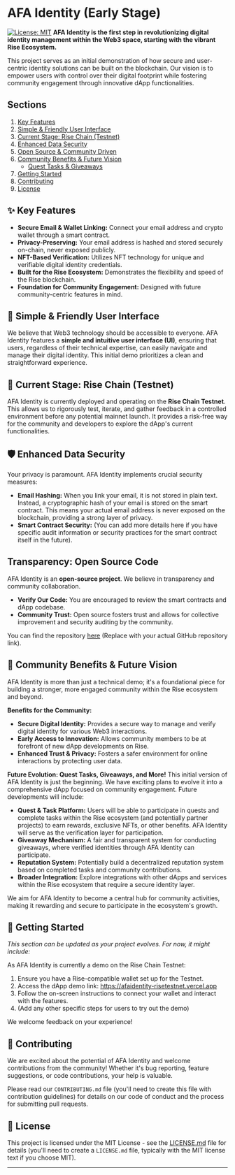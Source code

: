 # AFA Identity (Early Stage)

[![License: MIT](https://img.shields.io/badge/License-MIT-yellow.svg)](https://opensource.org/licenses/MIT) **AFA Identity is the first step in revolutionizing digital identity management within the Web3 space, starting with the vibrant Rise Ecosystem.**

This project serves as an initial demonstration of how secure and user-centric identity solutions can be built on the blockchain. Our vision is to empower users with control over their digital footprint while fostering community engagement through innovative dApp functionalities.

## Sections
1.  [Key Features](#-key-features)
2.  [Simple & Friendly User Interface](#-simple--friendly-user-interface)
3.  [Current Stage: Rise Chain (Testnet)](#-current-stage-rise-chain-testnet)
4.  [Enhanced Data Security](#-enhanced-data-security)
5.  [Open Source & Community Driven](#-open-source--community-driven)
6.  [Community Benefits & Future Vision](#-community-benefits--future-vision)
    * [Quest Tasks & Giveaways](#quest-tasks--giveaways)
7.  [Getting Started](#-getting-started)
8.  [Contributing](#-contributing)
9.  [License](#-license)

## ✨ Key Features
* **Secure Email & Wallet Linking:** Connect your email address and crypto wallet through a smart contract.
* **Privacy-Preserving:** Your email address is hashed and stored securely on-chain, never exposed publicly.
* **NFT-Based Verification:** Utilizes NFT technology for unique and verifiable digital identity credentials.
* **Built for the Rise Ecosystem:** Demonstrates the flexibility and speed of the Rise blockchain.
* **Foundation for Community Engagement:** Designed with future community-centric features in mind.

## 🎨 Simple & Friendly User Interface
We believe that Web3 technology should be accessible to everyone. AFA Identity features a **simple and intuitive user interface (UI)**, ensuring that users, regardless of their technical expertise, can easily navigate and manage their digital identity. This initial demo prioritizes a clean and straightforward experience.

## 🌱 Current Stage: Rise Chain (Testnet)
AFA Identity is currently deployed and operating on the **Rise Chain Testnet**. This allows us to rigorously test, iterate, and gather feedback in a controlled environment before any potential mainnet launch. It provides a risk-free way for the community and developers to explore the dApp's current functionalities.

## 🛡️ Enhanced Data Security
Your privacy is paramount. AFA Identity implements crucial security measures:
* **Email Hashing:** When you link your email, it is not stored in plain text. Instead, a cryptographic hash of your email is stored on the smart contract. This means your actual email address is never exposed on the blockchain, providing a strong layer of privacy.
* **Smart Contract Security:** (You can add more details here if you have specific audit information or security practices for the smart contract itself in the future).

##  Transparency: Open Source Code
AFA Identity is an **open-source project**. We believe in transparency and community collaboration.
* **Verify Our Code:** You are encouraged to review the smart contracts and dApp codebase.
* **Community Trust:** Open source fosters trust and allows for collective improvement and security auditing by the community.

You can find the repository [here](https://github.com/your-username/afa-identity) (Replace with your actual GitHub repository link).

## 🤝 Community Benefits & Future Vision
AFA Identity is more than just a technical demo; it's a foundational piece for building a stronger, more engaged community within the Rise ecosystem and beyond.

**Benefits for the Community:**
* **Secure Digital Identity:** Provides a secure way to manage and verify digital identity for various Web3 interactions.
* **Early Access to Innovation:** Allows community members to be at forefront of new dApp developments on Rise.
* **Enhanced Trust & Privacy:** Fosters a safer environment for online interactions by protecting user data.

**Future Evolution: Quest Tasks, Giveaways, and More!**
This initial version of AFA Identity is just the beginning. We have exciting plans to evolve it into a comprehensive dApp focused on community engagement. Future developments will include:
* **Quest & Task Platform:** Users will be able to participate in quests and complete tasks within the Rise ecosystem (and potentially partner projects) to earn rewards, exclusive NFTs, or other benefits. AFA Identity will serve as the verification layer for participation.
* **Giveaway Mechanism:** A fair and transparent system for conducting giveaways, where verified identities through AFA Identity can participate.
* **Reputation System:** Potentially build a decentralized reputation system based on completed tasks and community contributions.
* **Broader Integration:** Explore integrations with other dApps and services within the Rise ecosystem that require a secure identity layer.

We aim for AFA Identity to become a central hub for community activities, making it rewarding and secure to participate in the ecosystem's growth.

## 🚀 Getting Started
_This section can be updated as your project evolves. For now, it might include:_

As AFA Identity is currently a demo on the Rise Chain Testnet:
1.  Ensure you have a Rise-compatible wallet set up for the Testnet.
2.  Access the dApp demo link: https://afaidentity-risetestnet.vercel.app
3.  Follow the on-screen instructions to connect your wallet and interact with the features.
4.  (Add any other specific steps for users to try out the demo)

We welcome feedback on your experience!

## 🔧 Contributing
We are excited about the potential of AFA Identity and welcome contributions from the community! Whether it's bug reporting, feature suggestions, or code contributions, your help is valuable.

Please read our `CONTRIBUTING.md` file (you'll need to create this file with contribution guidelines) for details on our code of conduct and the process for submitting pull requests.

## 📜 License
This project is licensed under the MIT License - see the [LICENSE.md](LICENSE.md) file for details (you'll need to create a `LICENSE.md` file, typically with the MIT license text if you choose MIT).

---